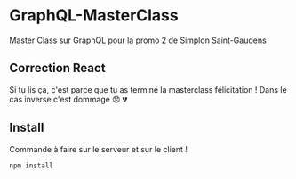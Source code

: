 # GraphQL-MasterClass
Master Class sur GraphQL pour la promo 2 de Simplon Saint-Gaudens

## Correction React

Si tu lis ça, c'est parce que tu as terminé la masterclass félicitation !
Dans le cas inverse c'est dommage :disappointed: :broken_heart:

## Install

Commande à faire sur le serveur et sur le client !

```
npm install 
```

